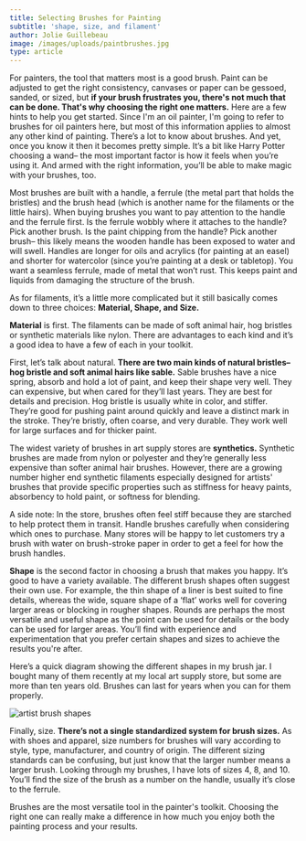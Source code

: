 ```yaml
---
title: Selecting Brushes for Painting
subtitle: 'shape, size, and filament'
author: Jolie Guillebeau
image: /images/uploads/paintbrushes.jpg
type: article
---
```

For painters, the tool that matters most is a good brush. Paint can be adjusted to get the right consistency, canvases or paper can be gessoed, sanded, or sized, but **if your brush frustrates you, there's not much that can be done. That's why choosing the right one matters.** Here are a few hints to help you get started. Since I'm an oil painter, I'm going to refer to brushes for oil painters here, but most of this information applies to almost any other kind of painting. There’s a lot to know about brushes. And yet, once you know it then it becomes pretty simple. It’s a bit like Harry Potter choosing a wand– the most important factor is how it feels when you’re using it. And armed with the right information, you’ll be able to make magic with your brushes, too.

Most brushes are built with a handle, a ferrule (the metal part that holds the bristles) and the brush head (which is another name for the filaments or the little hairs). When buying brushes you want to pay attention to the handle and the ferrule first. Is the ferrule wobbly where it attaches to the handle? Pick another brush. Is the paint chipping from the handle? Pick another brush– this likely means the wooden handle has been exposed to water and will swell. Handles are longer for oils and acrylics (for painting at an easel) and shorter for watercolor (since you’re painting at a desk or tabletop). You want a seamless ferrule, made of metal that won’t rust. This keeps paint and liquids from damaging the structure of the brush.

As for filaments, it’s a little more complicated but it still basically comes down to three choices: **Material, Shape, and Size.**

**Material** is first. The filaments can be made of soft animal hair, hog bristles or synthetic materials like nylon. There are advantages to each kind and it’s a good idea to have a few of each in your toolkit.

First, let’s talk about natural. **There are two main kinds of natural bristles–hog bristle and soft animal hairs like sable.** Sable brushes have a nice spring, absorb and hold a lot of paint, and keep their shape very well. They can expensive, but when cared for they’ll last years. They are best for details and precision. Hog bristle is usually white in color, and stiffer. They’re good for pushing paint around quickly and leave a distinct mark in the stroke. They’re bristly, often coarse, and very durable. They work well for large surfaces and for thicker paint.

The widest variety of brushes in art supply stores are **synthetics.** Synthetic brushes are made from nylon or polyester and they’re generally less expensive than softer animal hair brushes. However, there are a growing number higher end synthetic filaments especially designed for artists' brushes that provide specific properties such as stiffness for heavy paints, absorbency to hold paint, or softness for blending.

A side note: In the store, brushes often feel stiff because they are starched to help protect them in transit. Handle brushes carefully when considering which ones to purchase. Many stores will be happy to let customers try a brush with water on brush-stroke paper in order to get a feel for how the brush handles.

**Shape** is the second factor in choosing a brush that makes you happy. It’s good to have a variety available. The different brush shapes often suggest their own use.  For example, the thin shape of a liner is best suited to fine details, whereas the wide, square shape of a ‘flat’ works well for covering larger areas or blocking in rougher shapes.  Rounds are perhaps the most versatile and useful shape as the point can be used for details or the body can be used for larger areas.  You’ll find with experience and experimentation that you prefer certain shapes and sizes to achieve the results you're after.

Here’s a quick diagram showing the different shapes in my brush jar. I bought many of them recently at my local art supply store, but some are more than ten years old. Brushes can last for years when you can for them properly.

![artist brush shapes](/images/uploads/paint-brush-shapes_jolie-guillebeau.jpg)



Finally, size. **There’s not a single standardized system for brush sizes.** As with shoes and apparel, size numbers for brushes will vary according to style, type, manufacturer, and country of origin. The different sizing standards can be confusing, but just know that the larger number means a larger brush. Looking through my brushes, I have lots of sizes 4, 8, and 10. You’ll find the size of the brush as a number on the handle, usually it’s close to the ferrule.

Brushes are the most versatile tool in the painter's toolkit. Choosing the right one can really make a difference in how much you enjoy both the painting process and your results.
